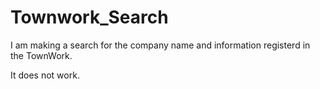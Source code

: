 # Townwork_Search

I am making a search for the company name and information registerd in the TownWork.

It does not work.

